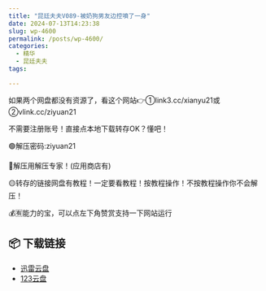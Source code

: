 ```yaml
---
title: "昆廷夫夫V089-被奶狗男友边控噴了一身"
date: 2024-07-13T14:23:38
slug: wp-4600
permalink: /posts/wp-4600/
categories:
  - 精华
  - 昆廷夫夫
tags:

---
```


如果两个网盘都没有资源了，看这个网站👉①link3.cc/xianyu21或②vlink.cc/ziyuan21

不需要注册账号！直接点本地下载转存OK？懂吧！

🟢解压密码:ziyuan21

🔵解压用解压专家！(应用商店有)

🟡转存的链接网盘有教程！一定要看教程！按教程操作！不按教程操作你不会解压！

💰🈶能力的宝，可以点左下角赞赏支持一下网站运行

## 📦 下载链接
- [迅雷云盘](https://blziyuan21.com/pay-download/4600?key=a3dd5050cc&down_id=0)
- [123云盘](https://blziyuan21.com/pay-download/4600?key=a3dd5050cc&down_id=1)

